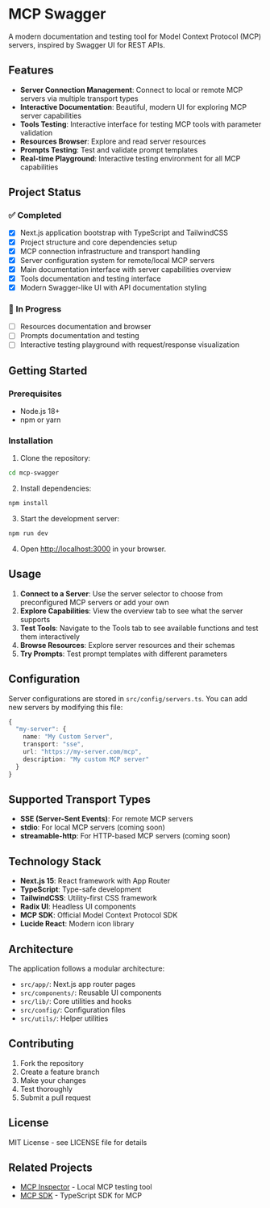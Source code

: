 # MCP Swagger

A modern documentation and testing tool for Model Context Protocol (MCP) servers, inspired by Swagger UI for REST APIs.

## Features

- **Server Connection Management**: Connect to local or remote MCP servers via multiple transport types
- **Interactive Documentation**: Beautiful, modern UI for exploring MCP server capabilities
- **Tools Testing**: Interactive interface for testing MCP tools with parameter validation
- **Resources Browser**: Explore and read server resources
- **Prompts Testing**: Test and validate prompt templates
- **Real-time Playground**: Interactive testing environment for all MCP capabilities

## Project Status

### ✅ Completed

- [x] Next.js application bootstrap with TypeScript and TailwindCSS
- [x] Project structure and core dependencies setup
- [x] MCP connection infrastructure and transport handling
- [x] Server configuration system for remote/local MCP servers
- [x] Main documentation interface with server capabilities overview
- [x] Tools documentation and testing interface
- [x] Modern Swagger-like UI with API documentation styling

### 🚧 In Progress

- [ ] Resources documentation and browser
- [ ] Prompts documentation and testing
- [ ] Interactive testing playground with request/response visualization

## Getting Started

### Prerequisites

- Node.js 18+
- npm or yarn

### Installation

1. Clone the repository:

```bash
cd mcp-swagger
```

2. Install dependencies:

```bash
npm install
```

3. Start the development server:

```bash
npm run dev
```

4. Open [http://localhost:3000](http://localhost:3000) in your browser.

## Usage

1. **Connect to a Server**: Use the server selector to choose from preconfigured MCP servers or add your own
2. **Explore Capabilities**: View the overview tab to see what the server supports
3. **Test Tools**: Navigate to the Tools tab to see available functions and test them interactively
4. **Browse Resources**: Explore server resources and their schemas
5. **Try Prompts**: Test prompt templates with different parameters

## Configuration

Server configurations are stored in `src/config/servers.ts`. You can add new servers by modifying this file:

```typescript
{
  "my-server": {
    name: "My Custom Server",
    transport: "sse",
    url: "https://my-server.com/mcp",
    description: "My custom MCP server"
  }
}
```

## Supported Transport Types

- **SSE (Server-Sent Events)**: For remote MCP servers
- **stdio**: For local MCP servers (coming soon)
- **streamable-http**: For HTTP-based MCP servers (coming soon)

## Technology Stack

- **Next.js 15**: React framework with App Router
- **TypeScript**: Type-safe development
- **TailwindCSS**: Utility-first CSS framework
- **Radix UI**: Headless UI components
- **MCP SDK**: Official Model Context Protocol SDK
- **Lucide React**: Modern icon library

## Architecture

The application follows a modular architecture:

- `src/app/`: Next.js app router pages
- `src/components/`: Reusable UI components
- `src/lib/`: Core utilities and hooks
- `src/config/`: Configuration files
- `src/utils/`: Helper utilities

## Contributing

1. Fork the repository
2. Create a feature branch
3. Make your changes
4. Test thoroughly
5. Submit a pull request

## License

MIT License - see LICENSE file for details

## Related Projects

- [MCP Inspector](https://github.com/modelcontextprotocol/inspector) - Local MCP testing tool
- [MCP SDK](https://github.com/modelcontextprotocol/typescript-sdk) - TypeScript SDK for MCP
